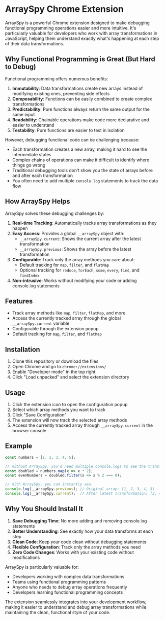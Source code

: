 # ArraySpy Chrome Extension

ArraySpy is a powerful Chrome extension designed to make debugging functional programming operations easier and more intuitive. It's particularly valuable for developers who work with array transformations in JavaScript, helping them understand exactly what's happening at each step of their data transformations.

## Why Functional Programming is Great (But Hard to Debug)

Functional programming offers numerous benefits:

1. **Immutability**: Data transformations create new arrays instead of modifying existing ones, preventing side effects
2. **Composability**: Functions can be easily combined to create complex transformations
3. **Predictability**: Pure functions always return the same output for the same input
4. **Readability**: Chainable operations make code more declarative and easier to understand
5. **Testability**: Pure functions are easier to test in isolation

However, debugging functional code can be challenging because:
- Each transformation creates a new array, making it hard to see the intermediate states
- Complex chains of operations can make it difficult to identify where things go wrong
- Traditional debugging tools don't show you the state of arrays before and after each transformation
- You often need to add multiple `console.log` statements to track the data flow

## How ArraySpy Helps

ArraySpy solves these debugging challenges by:

1. **Real-time Tracking**: Automatically tracks array transformations as they happen
2. **Easy Access**: Provides a global `__arraySpy` object with:
   - `__arraySpy.current`: Shows the current array after the latest transformation
   - `__arraySpy.previous`: Shows the array before the latest transformation
3. **Configurable**: Track only the array methods you care about:
   - Default tracking for `map`, `filter`, and `flatMap`
   - Optional tracking for `reduce`, `forEach`, `some`, `every`, `find`, and `findIndex`
4. **Non-intrusive**: Works without modifying your code or adding console.log statements

## Features

- Track array methods like `map`, `filter`, `flatMap`, and more
- Access the currently tracked array through the global `__arraySpy.current` variable
- Configurable through the extension popup
- Default tracking for `map`, `filter`, and `flatMap`

## Installation

1. Clone this repository or download the files
2. Open Chrome and go to `chrome://extensions/`
3. Enable "Developer mode" in the top right
4. Click "Load unpacked" and select the extension directory

## Usage

1. Click the extension icon to open the configuration popup
2. Select which array methods you want to track
3. Click "Save Configuration"
4. The extension will now track the selected array methods
5. Access the currently tracked array through `__arraySpy.current` in the browser console

## Example

```javascript
const numbers = [1, 2, 3, 4, 5];

// Without ArraySpy, you'd need multiple console.logs to see the transformations
const doubled = numbers.map(x => x * 2);
const evenNumbers = doubled.filter(x => x % 2 === 0);

// With ArraySpy, you can instantly see:
console.log(__arraySpy.previous); // Original array: [1, 2, 3, 4, 5]
console.log(__arraySpy.current);  // After latest transformation: [2, 4, 6, 8, 10]
```

## Why You Should Install It

1. **Save Debugging Time**: No more adding and removing console.log statements
2. **Better Understanding**: See exactly how your data transforms at each step
3. **Clean Code**: Keep your code clean without debugging statements
4. **Flexible Configuration**: Track only the array methods you need
5. **Zero Code Changes**: Works with your existing code without modifications

ArraySpy is particularly valuable for:
- Developers working with complex data transformations
- Teams using functional programming patterns
- Anyone who needs to debug array operations frequently
- Developers learning functional programming concepts

The extension seamlessly integrates into your development workflow, making it easier to understand and debug array transformations while maintaining the clean, functional style of your code.
